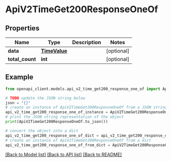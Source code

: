 # ApiV2TimeGet200ResponseOneOf


## Properties

Name | Type | Description | Notes
------------ | ------------- | ------------- | -------------
**data** | [**TimeValue**](TimeValue.md) |  | [optional] 
**total_count** | **int** |  | [optional] 

## Example

```python
from openapi_client.models.api_v2_time_get200_response_one_of import ApiV2TimeGet200ResponseOneOf

# TODO update the JSON string below
json = "{}"
# create an instance of ApiV2TimeGet200ResponseOneOf from a JSON string
api_v2_time_get200_response_one_of_instance = ApiV2TimeGet200ResponseOneOf.from_json(json)
# print the JSON string representation of the object
print(ApiV2TimeGet200ResponseOneOf.to_json())

# convert the object into a dict
api_v2_time_get200_response_one_of_dict = api_v2_time_get200_response_one_of_instance.to_dict()
# create an instance of ApiV2TimeGet200ResponseOneOf from a dict
api_v2_time_get200_response_one_of_from_dict = ApiV2TimeGet200ResponseOneOf.from_dict(api_v2_time_get200_response_one_of_dict)
```
[[Back to Model list]](../README.md#documentation-for-models) [[Back to API list]](../README.md#documentation-for-api-endpoints) [[Back to README]](../README.md)


